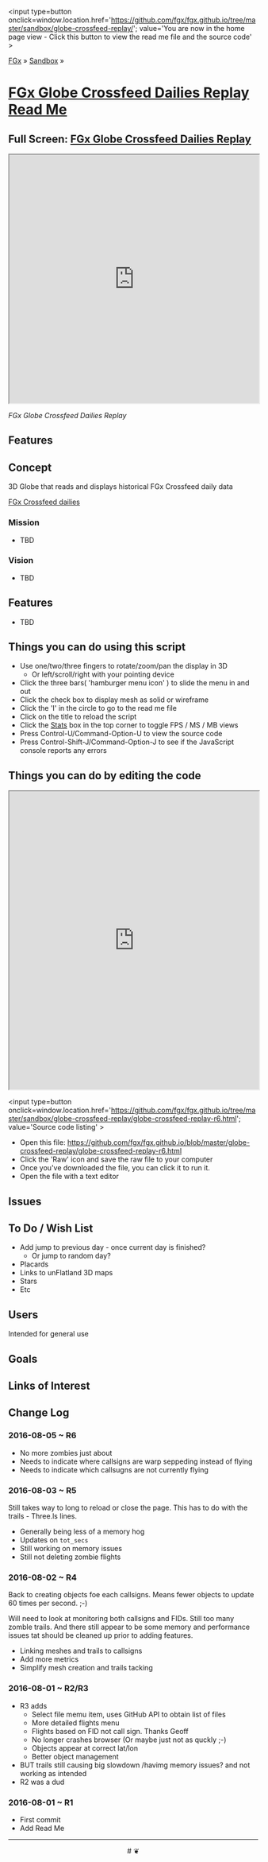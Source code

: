 <span style=display:none; >[You are now in a GitHub source code view - click this link to view the home page]
( http://fgx.github.io/sandbox/globe-crossfeed-replay/#readme.md "View file as a web page." )</span>
<input type=button onclick=window.location.href='https://github.com/fgx/fgx.github.io/tree/master/sandbox/globe-crossfeed-replay/'; 
value='You are now in the home page view - Click this button to view the read me file and the source code' >

[FGx]( https://fgx.github.io ) &raquo; [Sandbox]( http://fgx.github.io/sandbox/  ) &raquo;

[FGx Globe Crossfeed Dailies Replay Read Me]( http://fgx.github.io/sandbox/globe-crossfeed-replay/index.html#readme.md )
===

## Full Screen: [ FGx Globe Crossfeed Dailies Replay ]( http://fgx.github.io/sandbox/globe-crossfeed-replay/ )

<img src="https://cloud.githubusercontent.com/assets/547626/17286812/ae71758c-5780-11e6-91db-f802ea769ab5.png" style=display:none; width=800 >

<iframe src=http://fgx.github.io/sandbox/globe-crossfeed-replay/index.html width=100% height=500px ></iframe>

_FGx Globe Crossfeed Dailies Replay_


## Features

## Concept

3D Globe that reads and displays historical FGx Crossfeed daily data

[FGx Crossfeed dailies]( https://github.com/fgx/crossfeed-dailies )


### Mission

* TBD

### Vision

* TBD


## Features

* TBD


## Things you can do using this script

* Use one/two/three fingers to rotate/zoom/pan the display in 3D
	* Or left/scroll/right with your pointing device 
* Click the three bars( 'hamburger menu icon' ) to slide the menu in and out
* Click the check box to display mesh as solid or wireframe
* Click the 'I' in the circle to go to the read me file
* Click on the title to reload the script
* Click the [Stats]( https://github.com/mrdoob/stats.js/ ) box in the top corner to toggle FPS / MS / MB views
* Press Control-U/Command-Option-U to view the source code
* Press Control-Shift-J/Command-Option-J to see if the JavaScript console reports any errors



## Things you can do by editing the code

<iframe sandbox='allow-scripts' src='https://jaanga.github.io/cookbook-html/examples/libraries/ace-editor/ace-view-r1.html#
	http://fgx.github.io/sandbox/globe-crossfeed-replay/globe-crossfeed-replay-r6.html' width=100% height=600 ></iframe>

<input type=button onclick=window.location.href='https://github.com/fgx/fgx.github.io/tree/master/sandbox/globe-crossfeed-replay/globe-crossfeed-replay-r6.html';
value='Source code listing' >


* Open this file: https://github.com/fgx/fgx.github.io/blob/master/globe-crossfeed-replay/globe-crossfeed-replay-r6.html
* Click the 'Raw' icon and save the raw file to your computer
* Once you've downloaded the file, you can click it to run it.
* Open the file with a text editor


## Issues


## To Do / Wish List

* Add jump to previous day - once current day is finished?
	* Or jump to random day?
* Placards
* Links to unFlatland 3D maps
* Stars
* Etc

## Users

Intended for general use


## Goals


## Links of Interest


## Change Log

### 2016-08-05 ~ R6


* No more zombies just about
* Needs to indicate where callsigns are warp seppeding instead of flying
* Needs to indicate which callsugns are not currently flying
 


### 2016-08-03 ~ R5


Still takes way to long to reload or close the page. This has to do with the trails - Three.ls lines.


* Generally being less of a memory hog
* Updates on `tot_secs`
* Still working on memory issues
* Still not deleting zombie flights


### 2016-08-02 ~ R4

Back to creating objects foe each callsigns. Means fewer objects to update 60 times per second. ;-)

Will need to look at monitoring both callsigns and FIDs.
Still too many zomble trails.
And there still appear to be some memory and performance issues tat should be cleaned up prior to adding features.

* Linking meshes and trails to callsigns 
* Add more metrics
* Simplify mesh creation and trails tacking


### 2016-08-01 ~ R2/R3

* R3 adds
	* Select file memu item, uses GitHub API to obtain list of files
	* More detailed flights menu
	* Flights based on FID not call sign. Thanks Geoff
	* No longer crashes browser (Or maybe just not as quckly ;-)
	* Objects appear at correct lat/lon
	* Better object management
* BUT trails still causing big slowdown /havimg memory issues? and not working as intended
* R2 was a dud

### 2016-08-01 ~ R1

* First commit
* Add Read Me


***

<center title='FGx ~ a place to fly' >
# <a href=javascript:window.scrollTo(0,0); style=text-decoration:none; > ❦ </a>
</center>

